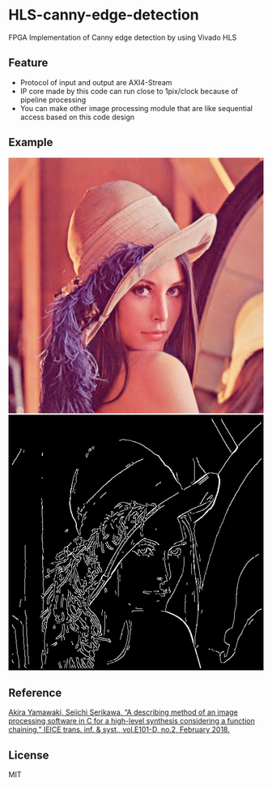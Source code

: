 # HLS-canny-edge-detection
FPGA Implementation of Canny edge detection by using Vivado HLS

## Feature
- Protocol of input and output are AXI4-Stream
- IP core made by this code can run close to 1pix/clock because of pipeline processing
- You can make other image processing module that are like sequential access based on this code design

## Example
<div style="text-align: center;">
    <img src="testbench/lenna.png" alt="C simulation result">
    <img src="assets/out.png" alt="C simulation result">
</div>

## Reference
[Akira Yamawaki, Seiichi Serikawa, “A describing method of
an image processing software in C for a high-level synthesis
considering a function chaining,” IEICE trans. inf. & syst.,
vol.E101-D, no.2, February 2018.](https://www.jstage.jst.go.jp/article/transinf/E101.D/2/E101.D_2017RCP0001/_article)

## License
MIT
